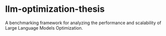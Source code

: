 # llm-optimization-thesis
A benchmarking framework for analyzing the performance and scalability of Large Language Models Optimization.
